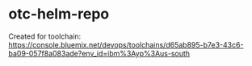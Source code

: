 # otc-helm-repo
Created for toolchain: https://console.bluemix.net/devops/toolchains/d65ab895-b7e3-43c6-ba09-057f8a083ade?env_id=ibm%3Ayp%3Aus-south

